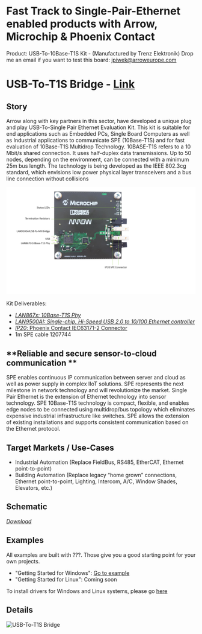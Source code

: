 # Fast Track to Single-Pair-Ethernet enabled products with Arrow, Microchip & Phoenix Contact
Product: USB-To-10Base-T1S Kit - (Manufactured by Trenz Elektronik)
Drop me an email if you want to test this board: jpiwek@arroweurope.com

**USB-To-T1S Bridge** - [Link](https://)
====================================================

**Story**
------------------------
Arrow along with key partners in this sector, have developed a unique plug and play USB-To-Single Pair Ethernet Evaluation Kit. This kit is suitable for end applications such as Embedded PCs, Single Board Computers as well as Industrial applications to communicate SPE (10Base-T1S) and for fast evaluation of 10Base-T1S Multidrop Technology.
10BASE-T1S refers to a 10 Mbit/s shared connection. It uses half-duplex data transmissions. Up to 50 nodes, depending on the environment, can be connected with a minimum 25m bus length. The technology is being developed as the IEEE 802.3cg standard, which envisions low power physical layer transceivers and a bus line connection without collisions

![USB-To-T1S Bridge](images/onepager.png)

Kit Deliverables:
  - [*LAN867x: 10Base-T1S Phy*](doc/00003919.pdf)
  - [*LAN9500AI: Single-chip, Hi-Speed USB 2.0 to 10/100 Ethernet controller*](https://www.microchip.com/wwwproducts/en/LAN9500A#additional-features)
  - [*IP20*: Phoenix Contact IEC63171-2 Connector](https://www.phoenixcontact.com/online/portal/at?1dmy&urile=wcm%3Apath%3A/atde/web/main/products/technology_pages/subcategory_pages/Single_pair_ethernet/52214e58-5f89-4493-b2fa-96873d7e97c3)
  - 1m SPE cable 1207744
  


**Reliable and secure sensor-to-cloud communication **
------------------------
SPE enables continuous IP communication between server and cloud as well as power supply in complex IIoT solutions. SPE represents the next milestone in network technology and will revolutionize the market. 
Single Pair Ethernet is the extension of Ethernet technology into sensor technology. SPE 10Base-T1S technology is compact, flexible, and enables edge nodes to be connected using multidrop/bus topology which eliminates expensive industrial infrastructure like switches. SPE allows the extension of existing installations and supports consistent communication based on the Ethernet protocol. 

 **Target Markets / Use-Cases**
------------------------
  - Industrial Automation (Replace FieldBus, RS485, EtherCAT, Ethernet point-to-point)
  - Building Automation (Replace legacy “home grown” connections, Ethernet point-to-point, Lighting, Intercom, A/C, Window Shades, Elevators, etc.)

**Schematic**
------------------------
[*Download*](doc/Schematic_AIS20019_10BASE-T1S_USB_Interface_Phoenix_Contact_V1.0.0.PDF)

**Examples**
------------------------
All examples are built with ???. Those give you a good starting point for your own projects.
  - "Getting Started for Windows": [Go to example](https://github.com/jpiwek/usb_t1s_bridge/tree/main/software/install/README.md)
  - "Getting Started for Linux": Coming soon

To install drivers for Windows and Linux systems, please go [here](https://github.com/jpiwek/usb_t1s_bridge/tree/main/software/install/README.md)

**Details**
------------------------

![USB-To-T1S Bridge](images/overview.png)
